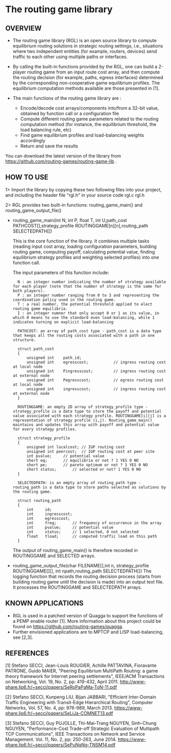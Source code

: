 # The routing game library 

OVERVIEW
--------

* The routing game library (RGL) is an open source library to compute equilibrium routing solutions in strategic routing settings, i.e., situations where two independent entities (for example, routers, devices) send traffic to each other using multiple paths or interfaces.

* By calling the built-in functions provided by the RGL, one can build a 2-player routing game from an input route cost array, and then compute the routing decision (for example, paths, egress interfaces) determined by the corresponding non-cooperative game equilibrium profiles. The equilibrium computation methods available are those presented in [1].

* The main functions of the routing game library are :
	+ Encode/decode cost arrays/components into/from a 32-bit value, obtained by function call or a configuration file
	+ Compute different routing game parameters related to the routing computation method (for instance, the equilibrium threshold, the load balancing rule, etc) 
	+ Find game equilibrium profiles and load-balancing weights accordingly
	+ Return and save the results

You can download the latest version of the library from https://github.com/routing-games/routing-game-lib .


HOW TO USE
----------

1> Import the library by copying these two following files into your project, and including the header file "rgl.h" in your source code
	rgl.c 
	rgl.h 

2> RGL provides two built-in functions: routing_game_main() and routing_game_output_file()

* routing_game_main(int N, int P, float T, int U,path_cost PATHCOST[],strategy_profile ROUTINGGAME[n][n],routing_path SELECTEDPATH[]) 

	This is the core function of the library. It combines multiple tasks (reading input cost array, loading configuration parameters, building routing game, computing payoff, calculating potential value, finding equilibrium strategy profiles and weighting selected profiles) into one function call. 
	
	The input parameters of this function include: 
	
		N : an integer number indicating the number of strategy available for each player (note that the number of strategy is the same for both players).
		P : an integer number ranging from 0 to 3 and representing the coordination policy used in the routing game.
		T : a real number, the potential threshold applied to elect routing game equilibria.
		I : an integer numner that only accept 0 or 1 as its value, in which 0 means to use the standard even load-balancing, while 1 indicates turning on explicit load-balancing 

		PATHCOST: an array of path_cost type - path_cost is a data type that keeps all the routing costs associated with a path in one structure. 

		struct path_cost
		{
			unsigned int 	path_id;
			unsigned int 	egresscost;           // ingress routing cost at local node  
			unsigned int 	Pingresscost;         // ingress routing cost at external node 
			unsigned int 	Pegresscost;          // egress routing cost at local node  
			unsigned int 	ingresscost;          // ingress routing cost at external node
		}

		ROUTINGGAME: an empty 2D array of strategy_profile type - strategy_profile is a data type to store the payoff and potential value associated with each strategy profile. ROUTINGGAME[i][j] is a representation of strategy profile (i,j). Routing_game_main() maintains and updates this array with payoff and potential value for every strategy profiles.

		struct strategy_profile
		{
			unsigned int localcost;	// IGP routing cost
			unsigned int peercost; 	// IGP routing cost at peer site
			int pvalue;		// potential value
			short eq;		// equilibria or not ? 1 YES 0 NO
			short pe; 		// pareto optimum or not ? 1 YES 0 NO
			short status;		// selected or not? 1 YES 0 NO
		}

		SELECTEDPATH: is an empty array of routing_path type - routing_path is a data type to store paths selected as solutions by the routing game.
		
		struct routing_path
		{
			int     id;
			int     ingresscost;
			int     egresscost;
			int     freq;		// frequency of occurrence in the array
			int     pvalue;		// potential value
			int     status;		// 1 selected, 0 not selected
			float   tload;		// computed traffic load on this path
		}

	The output of routing_game_main() is therefore recorded in ROUTINGGAME and SELECTED arrays. 
	
* routing_game_output_file(char FILENAME[],int n, strategy_profile ROUTINGGAME[][], int npath,routing_path SELECTEDPATH[])
	The logging function that records the routing decision process (starts from building routing game until the decision is made) into an output text file. 
	It processes the ROUTINGGAME and SELECTEDPATH arrays.  


KNOWN APPLICATIONS
---------------

* RGL is used in a patched version of Quagga to support the functions of a PEMP enable router [1]. More information about this project could be found on https://github.com/routing-games/quagga. 
* Further envisioned applications are to MPTCP and LISP load-balancing, see [2,3].




REFERENCES
----------

[1] Stefano SECCI, Jean-Louis ROUGIER, Achille PATTAVINA, Fioravante PATRONE, Guido MAIER, "Peering Equilibrium MultiPath Routing: a game theory framework for Internet peering settlements", IEEE/ACM Transactions on Networking, Vol. 19, No. 2, pp: 419-432, April 2011. http://www-phare.lip6.fr/~secci/papers/SeRoPaPaMa-ToN-11.pdf

[2] Stefano SECCI, Kunpeng LIU, Bijan JABBARI, "Efficient Inter-Domain Traffic Engineering with Transit-Edge Hierarchical Routing", Computer Networks, Vol. 57, No. 4, pp: 976-989, March 2013. https://www-phare.lip6.fr/~secci/papers/SeLiJa-COMNET13.pdf

[3] Stefano SECCI, Guy PUJOLLE, Thi-Mai-Trang NGUYEN, Sinh-Chung NGUYEN, "Performance-Cost Trade-off Strategic Evaluation of Multipath TCP Communications", IEEE Transactions on Network and Service Management. Vol. 11, No. 2, pp: 250-263, June 2014. https://www-phare.lip6.fr/~secci/papers/SePuNgNg-TNSM14.pdf

